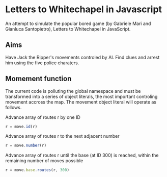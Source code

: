 Letters to Whitechapel in Javascript
====================================

An attempt to simulate the popular bored game (by Gabriele Mari and Gianluca Santopietro), Letters to Whitechapel in JavaScript.

Aims
----

Have Jack the Ripper's movements controled by AI. Find clues and arrest him using the five police charaters.

Momement function
------

The current code is polluting the global namespace and must be transformed into a series of object literals, the most important controling movement accross the map. The movement object literal will operate as follows.

Advance array of routes r by one ID
```javascript
r = move.id(r)
```

Advance array of routes r to the next adjacent number
```javascript
r = move.number(r)
```

Advance array of routes r until the base (at ID 300) is reached, within the remaining number of moves possible
```javascript
r = move.base.routes(r, 300)
```